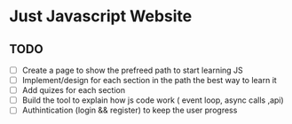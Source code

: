 # Just Javascript Website

## TODO

- [ ] Create a page to show the prefreed path to start learning JS
- [ ] Implement/design for each section in the path the best way to learn it
- [ ] Add quizes for each section
- [ ] Build the tool to explain how js code work ( event loop, async calls ,api)
- [ ] Authintication (login && register) to keep the user progress
